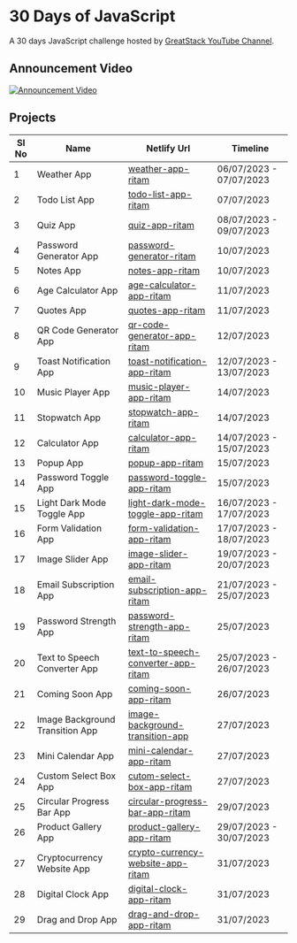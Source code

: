 # 30 Days of JavaScript

A 30 days JavaScript challenge hosted by [GreatStack YouTube Channel](https://www.youtube.com/@GreatStackDev).

## Announcement Video

[![Announcement Video](https://img.youtube.com/vi/66jEvYL1Re0/hqdefault.jpg)](https://www.youtube.com/watch?v=66jEvYL1Re0)

## Projects

| Sl No | Name | Netlify Url | Timeline |
| ----- | ---- | ----------- | -------- |
| 1 | Weather App | [weather-app-ritam](https://weather-app-ritam.netlify.app/) | 06/07/2023 - 07/07/2023 |
| 2 | Todo List App | [todo-list-app-ritam](https://todo-list-app-ritam.netlify.app/) | 07/07/2023 |
| 3 | Quiz App | [quiz-app-ritam](https://quiz-app-ritam.netlify.app/) | 08/07/2023 - 09/07/2023 |
| 4 | Password Generator App | [password-generator-ritam](https://password-generator-app-ritam.netlify.app/) | 10/07/2023 |
| 5 | Notes App | [notes-app-ritam](https://notes-app-ritam.netlify.app/) | 10/07/2023 | 
| 6 | Age Calculator App | [age-calculator-app-ritam](https://age-calculator-app-ritam.netlify.app/) | 11/07/2023 |
| 7 | Quotes App | [quotes-app-ritam](https://quotes-app-ritam.netlify.app/) | 11/07/2023 |
| 8 | QR Code Generator App | [qr-code-generator-app-ritam](https://qr-code-generator-app-ritam.netlify.app/) | 12/07/2023 |
| 9 | Toast Notification App | [toast-notification-app-ritam](https://toast-notification-app-ritam.netlify.app/) | 12/07/2023 - 13/07/2023 |
| 10 | Music Player App | [music-player-app-ritam](https://music-player-app-ritam.netlify.app/) | 14/07/2023 |
| 11 | Stopwatch App | [stopwatch-app-ritam](https://stopwatch-app-ritam.netlify.app/) | 14/07/2023 |
| 12 | Calculator App | [calculator-app-ritam](https://calculator-app-ritam.netlify.app/) | 14/07/2023 - 15/07/2023 |
| 13 | Popup App | [popup-app-ritam](https://popup-app-ritam.netlify.app/) | 15/07/2023 |
| 14 | Password Toggle App | [password-toggle-app-ritam](https://password-toggle-app-ritam.netlify.app/) | 15/07/2023 |
| 15 | Light Dark Mode Toggle App | [light-dark-mode-toggle-app-ritam](https://light-dark-mode-toggle-app-ritam.netlify.app/) | 16/07/2023 - 17/07/2023 | 
| 16 | Form Validation App | [form-validation-app-ritam](https://form-validation-app-ritam.netlify.app/) | 17/07/2023 - 18/07/2023 |
| 17 | Image Slider App | [image-slider-app-ritam](https://image-slider-app-ritam.netlify.app/) | 19/07/2023 - 20/07/2023 |
| 18 | Email Subscription App | [email-subscription-app-ritam](https://email-subscription-app.netlify.app/) | 21/07/2023 - 25/07/2023 |
| 19 | Password Strength App | [password-strength-app-ritam](https://password-strength-app-ritam.netlify.app/) | 25/07/2023 |
| 20 | Text to Speech Converter App | [text-to-speech-converter-app-ritam](https://text-to-speech-converter-app-ritam.netlify.app/) | 25/07/2023 - 26/07/2023 |
| 21 | Coming Soon App | [coming-soon-app-ritam](https://coming-soon-app-ritam.netlify.app/) | 26/07/2023 | 
| 22 | Image Background Transition App | [image-background-transition-app](https://image-background-transition-app-ritam.netlify.app/) | 27/07/2023 |
| 23 | Mini Calendar App | [mini-calendar-app-ritam](https://mini-calendar-app-ritam.netlify.app/) | 27/07/2023 |
| 24 | Custom Select Box App | [cutom-select-box-app-ritam](https://custom-select-box-app-ritam.netlify.app/) | 27/07/2023 |
| 25 | Circular Progress Bar App | [circular-progress-bar-app-ritam](https://circular-progress-bar-app-ritam.netlify.app/) | 29/07/2023 |
| 26 | Product Gallery App | [product-gallery-app-ritam](https://product-gallery-app-ritam.netlify.app/) | 29/07/2023 - 30/07/2023 |
| 27 | Cryptocurrency Website App | [crypto-currency-website-app-ritam](https://cryptocurrency-website-ritam.netlify.app/) | 31/07/2023 |
| 28 | Digital Clock App | [digital-clock-app-ritam](https://digital-clock-app-ritam.netlify.app/) | 31/07/2023 |
| 29 | Drag and Drop App | [drag-and-drop-app-ritam](https://drag-and-drop-app-ritam.netlify.app/) | 31/07/2023 |